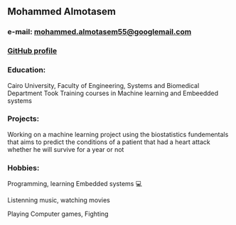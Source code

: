 
## Mohammed Almotasem 
### e-mail: mohammed.almotasem55@googlemail.com
### [GitHub profile](https://github.com/Almotasem100)

### Education:

Cairo University, Faculty of Engineering, Systems and Biomedical Department
Took Training courses in Machine learning and Embeedded systems

### Projects:

Working on a machine learning project using the biostatistics fundementals that aims to predict the conditions of a patient that had a heart attack whether he will survive for a year or not


### Hobbies:

Programming, learning Embedded systems :computer:

Listenning music, watching movies 

Playing Computer games, Fighting 


